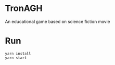 # TronAGH
An educational game based on science fiction movie


# Run
```
yarn install
yarn start
```
